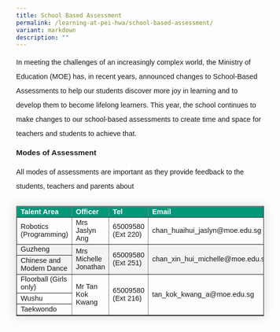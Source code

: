 ```yaml
---
title: School Based Assessment
permalink: /learning-at-pei-hwa/school-based-assessment/
variant: markdown
description: ""
---
```

<p style="font-size:14.5px; line-height:2;margin-top:0; font-family:sans-serif">In meeting the challenges of an increasingly complex world, the Ministry of Education (MOE) has, in recent years, announced changes to School-Based Assessments to help our students discover more joy in learning and to develop them to become lifelong learners. This
year, the school continues to make changes to our school-based assessments to create time and space for teachers and students to achieve that.</p>

<p style="margin-top:15px;font-size:15.5px;"><strong style="font-family:sans-serif;">Modes of Assessment</strong></p>
<p style="font-size:14.5px; line-height:2;margin-top:0; font-family:sans-serif">All modes of assessments are important as they provide feedback to the students, teachers
and parents about</p>

<table style="border-collapse: collapse;margin: 25px 0;font-size:14.5px;font-family: sans-serif;box-shadow: 0 0 20px rgba(0, 0, 0, 0.15);" border="1">
<thead style="background-color: #009879; font-weight: bold; font-size: 14.5px;">
<tr>
				<td style="text-align:left;color:white;font-family:sans-serif;">Talent Area</td>
	<td style="text-align:left;color:white;font-family:sans-serif;">Officer</td>
	<td style="text-align:left;color:white;font-family:sans-serif;">Tel</td>
	<td style="text-align:left;color:white;font-family:sans-serif;">Email</td>
			</tr>
</thead>
	
<tbody style="">
<tr>
	<td style="font-family:sans-serif;">Robotics (Programming)</td>
	<td style="font-family:sans-serif;">Mrs Jaslyn Ang</td>
	<td style="font-family:sans-serif;">65009580 (Ext 220)</td>
	<td style="font-family:sans-serif;">chan_huaihui_jaslyn@moe.edu.sg</td>
</tr>
			
<tr style="background-color: #f3f3f3;">
	<td style="font-family:sans-serif;">Guzheng </td>
	<td rowspan="2" style="font-family:sans-serif;">Mrs Michelle Jonathan</td>
	<td rowspan="2" style="font-family:sans-serif;">65009580 (Ext 251)</td>
	<td rowspan="2" style="font-family:sans-serif;">chan_xin_hui_michelle@moe.edu.sg 
</td>
</tr>
<tr style="background-color: #f3f3f3;">
	<td style="font-family:sans-serif;">Chinese and Modern Dance</td>
</tr>
	
<tr>
	<td style="font-family:sans-serif;">Floorball (Girls only)</td>
	<td rowspan="3" style="font-family:sans-serif;">Mr Tan Kok Kwang</td>
	<td rowspan="3" style="font-family:sans-serif;">65009580 (Ext 216)</td>
	<td rowspan="3" style="font-family:sans-serif;">tan_kok_kwang_a@moe.edu.sg </td>
</tr>
<tr>
	<td style="font-family:sans-serif;">Wushu</td>
</tr>
<tr>
	<td style="font-family:sans-serif;">Taekwondo</td>
</tr>
	
<tr>
</tr>
						
</tbody>
</table>